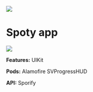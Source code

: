 ![](https://upload.wikimedia.org/wikipedia/commons/9/9d/Swift_logo.svg)
# Spoty app
![](https://upload.wikimedia.org/wikipedia/commons/2/26/Spotify_logo_with_text.svg)

**Features:**
UIKit

**Pods:**
Alamofire
SVProgressHUD 

**API:**
Sporify

